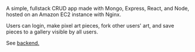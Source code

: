  A simple, fullstack CRUD app made with Mongo, Express, React, and Node, hosted on an Amazon EC2 instance with Nginx.
 
 Users can login, make pixel art pieces, fork other users' art, and save pieces to a gallery visible by all users.
 
 See [backend.](https://github.com/zach-ferguson/api-pixel-game)
